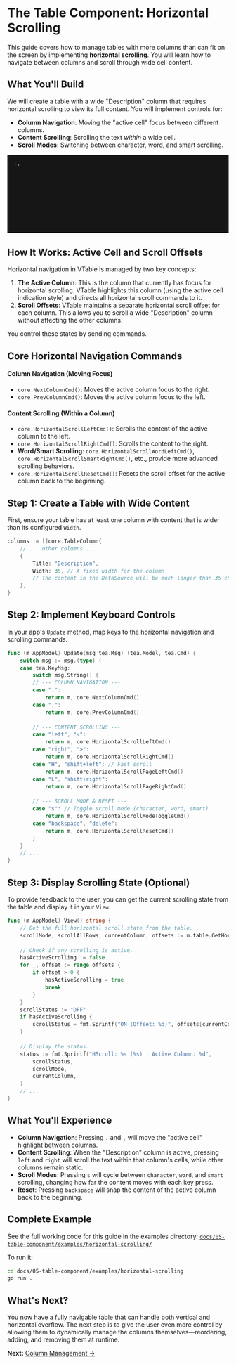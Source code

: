 # The Table Component: Horizontal Scrolling

This guide covers how to manage tables with more columns than can fit on the screen by implementing **horizontal scrolling**. You will learn how to navigate between columns and scroll through wide cell content.

## What You'll Build

We will create a table with a wide "Description" column that requires horizontal scrolling to view its full content. You will implement controls for:
-   **Column Navigation**: Moving the "active cell" focus between different columns.
-   **Content Scrolling**: Scrolling the text *within* a wide cell.
-   **Scroll Modes**: Switching between character, word, and smart scrolling.

![VTable Horizontal Scrolling Demo](examples/horizontal-scrolling/horizontal-scrolling.gif)

## How It Works: Active Cell and Scroll Offsets

Horizontal navigation in VTable is managed by two key concepts:

1.  **The Active Column**: This is the column that currently has focus for horizontal scrolling. VTable highlights this column (using the active cell indication style) and directs all horizontal scroll commands to it.
2.  **Scroll Offsets**: VTable maintains a separate horizontal scroll offset for each column. This allows you to scroll a wide "Description" column without affecting the other columns.

You control these states by sending commands.

## Core Horizontal Navigation Commands

#### Column Navigation (Moving Focus)
-   `core.NextColumnCmd()`: Moves the active column focus to the right.
-   `core.PrevColumnCmd()`: Moves the active column focus to the left.

#### Content Scrolling (Within a Column)
-   `core.HorizontalScrollLeftCmd()`: Scrolls the content of the active column to the left.
-   `core.HorizontalScrollRightCmd()`: Scrolls the content to the right.
-   **Word/Smart Scrolling**: `core.HorizontalScrollWordLeftCmd()`, `core.HorizontalScrollSmartRightCmd()`, etc., provide more advanced scrolling behaviors.
-   `core.HorizontalScrollResetCmd()`: Resets the scroll offset for the active column back to the beginning.

## Step 1: Create a Table with Wide Content

First, ensure your table has at least one column with content that is wider than its configured `Width`.

```go
columns := []core.TableColumn{
    // ... other columns ...
    {
        Title: "Description",
        Width: 35, // A fixed width for the column
        // The content in the DataSource will be much longer than 35 chars.
    },
}
```

## Step 2: Implement Keyboard Controls

In your app's `Update` method, map keys to the horizontal navigation and scrolling commands.

```go
func (m AppModel) Update(msg tea.Msg) (tea.Model, tea.Cmd) {
	switch msg := msg.(type) {
	case tea.KeyMsg:
		switch msg.String() {
		// --- COLUMN NAVIGATION ---
		case ".":
			return m, core.NextColumnCmd()
		case ",":
			return m, core.PrevColumnCmd()

		// --- CONTENT SCROLLING ---
		case "left", "<":
			return m, core.HorizontalScrollLeftCmd()
		case "right", ">":
			return m, core.HorizontalScrollRightCmd()
		case "H", "shift+left": // Fast scroll
			return m, core.HorizontalScrollPageLeftCmd()
		case "L", "shift+right":
			return m, core.HorizontalScrollPageRightCmd()

		// --- SCROLL MODE & RESET ---
		case "s": // Toggle scroll mode (character, word, smart)
			return m, core.HorizontalScrollModeToggleCmd()
		case "backspace", "delete":
			return m, core.HorizontalScrollResetCmd()
		}
	}
	// ...
}
```

## Step 3: Display Scrolling State (Optional)

To provide feedback to the user, you can get the current scrolling state from the table and display it in your `View`.

```go
func (m AppModel) View() string {
    // Get the full horizontal scroll state from the table.
	scrollMode, scrollAllRows, currentColumn, offsets := m.table.GetHorizontalScrollState()

    // Check if any scrolling is active.
	hasActiveScrolling := false
	for _, offset := range offsets {
		if offset > 0 {
			hasActiveScrolling = true
			break
		}
	}
	scrollStatus := "OFF"
	if hasActiveScrolling {
		scrollStatus = fmt.Sprintf("ON (Offset: %d)", offsets[currentColumn])
	}

    // Display the status.
    status := fmt.Sprintf("HScroll: %s (%s) | Active Column: %d",
        scrollStatus,
        scrollMode,
        currentColumn,
	)
    // ...
}
```

## What You'll Experience

-   **Column Navigation**: Pressing `.` and `,` will move the "active cell" highlight between columns.
-   **Content Scrolling**: When the "Description" column is active, pressing `left` and `right` will scroll the text within that column's cells, while other columns remain static.
-   **Scroll Modes**: Pressing `s` will cycle between `character`, `word`, and `smart` scrolling, changing how far the content moves with each key press.
-   **Reset**: Pressing `backspace` will snap the content of the active column back to the beginning.

## Complete Example

See the full working code for this guide in the examples directory:
[`docs/05-table-component/examples/horizontal-scrolling/`](examples/horizontal-scrolling/)

To run it:
```bash
cd docs/05-table-component/examples/horizontal-scrolling
go run .
```

## What's Next?

You now have a fully navigable table that can handle both vertical and horizontal overflow. The next step is to give the user even more control by allowing them to dynamically manage the columns themselves—reordering, adding, and removing them at runtime.

**Next:** [Column Management →](10-column-management.md) 